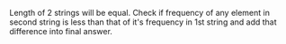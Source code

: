 Length of 2 strings will be equal. Check if frequency of any element in second string is less than that of it's frequency in 1st string and add that difference into final answer.

